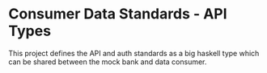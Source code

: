 # Consumer Data Standards - API Types

This project defines the API and auth standards as a big haskell type which can
be shared between the mock bank and data consumer.
